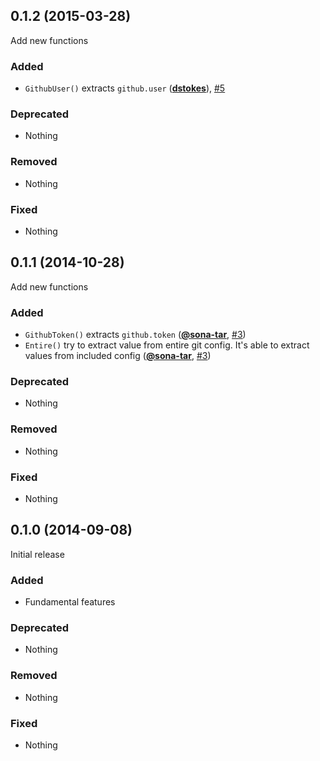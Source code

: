 ## 0.1.2 (2015-03-28)

Add new functions

### Added

- `GithubUser()` extracts `github.user` ([**dstokes**](https://github.com/dstokes)), [#5](https://github.com/tcnksm/go-gitconfig/pull/5/commits)

### Deprecated

- Nothing

### Removed

- Nothing

### Fixed

- Nothing


## 0.1.1 (2014-10-28)

Add new functions

### Added

- `GithubToken()` extracts `github.token` ([**@sona-tar**](https://github.com/sona-tar), [#3](https://github.com/tcnksm/go-gitconfig/pull/3))
- `Entire()` try to extract value from entire git config. It's able to extract values from included config ([**@sona-tar**](https://github.com/sona-tar), [#3](https://github.com/tcnksm/go-gitconfig/pull/3))

### Deprecated

- Nothing

### Removed

- Nothing

### Fixed

- Nothing


## 0.1.0 (2014-09-08)

Initial release

### Added

- Fundamental features

### Deprecated

- Nothing

### Removed

- Nothing

### Fixed

- Nothing



